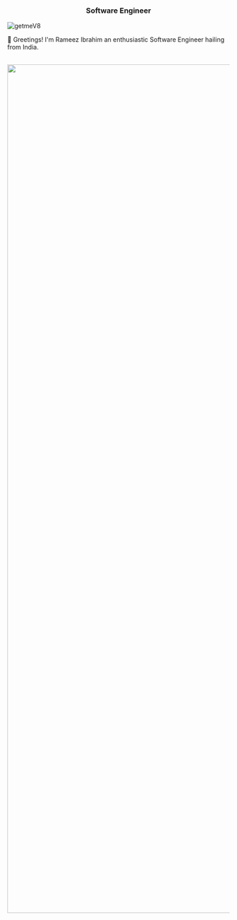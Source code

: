 <h3 align="center">Software Engineer </h3>
<p align="left"> <img src="https://komarev.com/ghpvc/?username=getmeV8&label=Profile%20views&color=0e75b6&style=flat" alt="getmeV8" /> </p> 



👋 Greetings! I'm Rameez Ibrahim an enthusiastic Software Engineer hailing from India.



</div>

<br>




<img src="https://www.animatedimages.org/data/media/562/animated-line-image-0184.gif" width="1920" />
 
